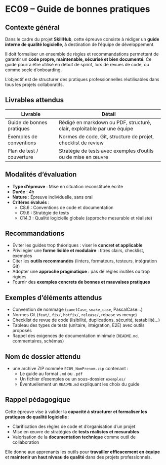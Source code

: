 # EC09 – Guide de bonnes pratiques

## Contexte général

Dans le cadre du projet **SkillHub**, cette épreuve consiste à rédiger un **guide interne de qualité logicielle**, à
destination de l’équipe de développement.

Il doit formaliser un ensemble de règles et recommandations permettant de garantir un **code propre, maintenable,
sécurisé et bien documenté**. Ce guide pourra être utilisé en début de sprint, lors de revues de code, ou comme socle
d’onboarding.

L’objectif est de structurer des pratiques professionnelles réutilisables dans tous les projets collaboratifs.

## Livrables attendus

| Livrable                  | Détail                                                                  |
|---------------------------|-------------------------------------------------------------------------|
| Guide de bonnes pratiques | Rédigé en markdown ou PDF, structuré, clair, exploitable par une équipe |
| Exemples de conventions   | Normes de code, Git, structure de projet, checklist de review           |
| Plan de test / couverture | Stratégie de tests avec exemples d’outils ou de mise en œuvre           |

## Modalités d’évaluation

- **Type d’épreuve** : Mise en situation reconstituée écrite
- **Durée** : 4h
- **Nature** : Épreuve individuelle, sans oral
- **Critères évalués** :
    - C8.6 : Conventions de code et documentation
    - C9.6 : Stratégie de tests
    - C14.3 : Qualité logicielle globale (approche mesurable et réaliste)

## Recommandations

- Éviter les guides trop théoriques : viser le **concret et applicable**
- Privilégier une **forme lisible et modulaire** : titres clairs, checklist, exemples
- Citer les **outils recommandés** (linters, formateurs, testeurs, intégration Git)
- Adopter une **approche pragmatique** : pas de règles inutiles ou trop rigides
- Fournir des **exemples concrets de bonnes et mauvaises pratiques**

## Exemples d’éléments attendus

- Convention de nommage (`camelCase`, `snake_case`, PascalCase…)
- Normes Git (`feat/`, `fix/`, `hotfix/`, `release/`, rebase vs merge)
- Checklist de revue de code (lisibilité, duplications, sécurité, testabilité…)
- Tableau des types de tests (unitaire, intégration, E2E) avec outils proposés
- Rappel des exigences de documentation minimale (`README.md`, commentaires, schémas)

## Nom de dossier attendu

- une archive ZIP nommée `EC09_NomPrenom.zip` contenant :
    - Le guide au format `.md` ou `.pdf`
    - Un fichier d’exemples ou un sous-dossier `exemples/`
    - Éventuellement un `README.md` expliquant les choix du guide

## Rappel pédagogique

Cette épreuve vise à valider la **capacité à structurer et formaliser les pratiques de qualité logicielle** :

- Clarification des règles de code et d’organisation d’un projet
- Mise en œuvre de stratégies de **tests réalistes et mesurables**
- Valorisation de la **documentation technique** comme outil de collaboration

Elle donne aux apprenants les outils pour **travailler efficacement en équipe** et
**maintenir un haut niveau de qualité** dans des projets professionnels.
